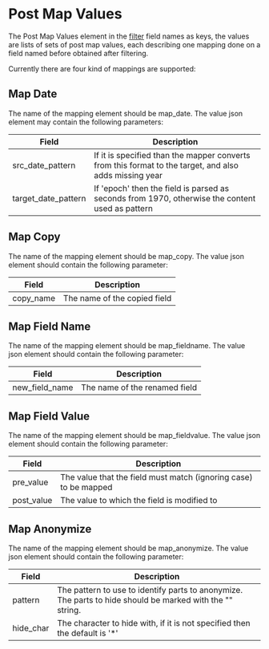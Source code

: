 <!--
{% comment %}
Licensed to the Apache Software Foundation (ASF) under one or more
contributor license agreements.  See the NOTICE file distributed with
this work for additional information regarding copyright ownership.
The ASF licenses this file to you under the Apache License, Version 2.0
(the "License"); you may not use this file except in compliance with
the License.  You may obtain a copy of the License at

http://www.apache.org/licenses/LICENSE-2.0

Unless required by applicable law or agreed to in writing, software
distributed under the License is distributed on an "AS IS" BASIS,
WITHOUT WARRANTIES OR CONDITIONS OF ANY KIND, either express or implied.
See the License for the specific language governing permissions and
limitations under the License.
{% endcomment %}
-->

# Post Map Values

The Post Map Values element in the [filter](filter.md) field names as keys, the values are lists of sets of post map values, each
describing one mapping done on a field named before obtained after filtering.

Currently there are four kind of mappings are supported:

## Map Date

The name of the mapping element should be map\_date. The value json element may contain the following parameters:

| Field                 | Description                                                                                            |
|-----------------------|--------------------------------------------------------------------------------------------------------|
| src\_date\_pattern    | If it is specified than the mapper converts from this format to the target, and also adds missing year |
| target\_date\_pattern | If 'epoch' then the field is parsed as seconds from 1970, otherwise the content used as pattern        |


## Map Copy

The name of the mapping element should be map\_copy. The value json element should contain the following parameter:

| Field      | Description                   |
|------------|-------------------------------|
| copy\_name | The name of the copied field  |


## Map Field Name

The name of the mapping element should be map\_fieldname. The value json element should contain the following parameter:

| Field            | Description                   |
|------------------|-------------------------------|
| new\_field\_name | The name of the renamed field |

## Map Field Value

The name of the mapping element should be map\_fieldvalue. The value json element should contain the following parameter:

| Field       | Description                                                        |
|-------------|--------------------------------------------------------------------|
| pre\_value  | The value that the field must match \(ignoring case\) to be mapped |
| post\_value | The value to which the field is modified to                        |

## Map Anonymize

The name of the mapping element should be map\_anonymize. The value json element should contain the following parameter:

| Field      | Description                                                                                                     |
|------------|-----------------------------------------------------------------------------------------------------------------|
| pattern    | The pattern to use to identify parts to anonymize. The parts to hide should be marked with the "<hide>" string. |
| hide\_char | The character to hide with, if it is not specified then the default is '*'                                      |
